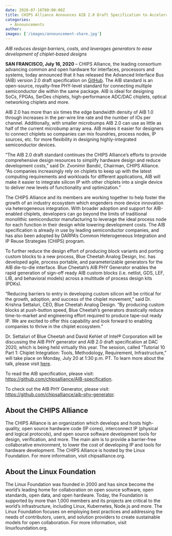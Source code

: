 ```yaml
---
date: 2020-07-16T00:00:00Z
title: CHIPS Alliance Announces AIB 2.0 Draft Specification to Accelerate Design of Open Source Chiplets
categories:
  - Announcements
author: 
images: ['/images/announcement-share.jpg']
---
```


*AIB reduces design barriers, costs, and leverages generators to ease development of  chiplet-based designs*

**SAN FRANCISCO, July 16, 2020** – CHIPS Alliance, the leading consortium advancing common and open hardware for interfaces, processors and systems, today announced that it has released the Advanced Interface Bus (AIB) version 2.0 draft specification on [GitHub](https://github.com/chipsalliance/AIB-specification). The AIB standard is an open-source, royalty-free PHY-level standard for connecting multiple semiconductor die within the same package. AIB is ideal for designing SoCs, FPGAs, SerDes chiplets, high-performance ADC/DAC chiplets, optical networking chiplets and more. 

AIB 2.0 has more than six times the edge bandwidth density of AIB 1.0 through increases in the per-wire line rate and the number of IOs per channel. Additionally, with smaller microbumps AIB 2.0 can use as little as half of the current microbump array area. AIB makes it easier for designers to connect chiplets so companies can mix foundries, process nodes, IP sources, etc. for more flexibility in designing highly-integrated semiconductor devices. 

“The AIB 2.0 draft standard continues the CHIPS Alliance’s efforts to provide comprehensive design resources to simplify hardware design and reduce development costs,” said Dr. Zvonimir Bandić, Chairman, CHIPS Alliance. “As companies increasingly rely on chiplets to keep up with the latest computing requirements and workloads for different applications, AIB will make it easier to integrate silicon IP with other chiplets into a single device to deliver new levels of functionality and optimization.”

The CHIPS Alliance and its members are working together to help foster the growth of an industry ecosystem which engenders more device innovation via heterogeneous integration. With broader adoption and support for AIB-enabled chiplets, developers can go beyond the limits of traditional monolithic semiconductor manufacturing to leverage the ideal process node for each function in their design while lowering development costs. The AIB specification is already in use by leading semiconductor companies, and has also been adopted by DARPA’s Common Heterogeneous Integration and IP Reuse Strategies (CHIPS) program.

To further reduce the design effort of producing block variants and porting custom blocks to a new process, Blue Cheetah Analog Design, Inc. has developed agile, process portable, and parameterizable generators for the AIB die-to-die interface. Blue Cheetah’s AIB PHY Generator enables the rapid generation of sign-off ready AIB custom blocks (i.e. netlist, GDS, LEF, LIB, and behavioral models) across a multitude of process design kits (PDKs).

“Reducing barriers to entry in developing custom silicon will be critical for the growth, adoption, and success of the chiplet movement,” said Dr. Krishna Settaluri, CEO, Blue Cheetah Analog Design. “By producing custom blocks at push-button speed, Blue Cheetah’s generators drastically reduce time-to-market and engineering effort required to produce tape-out ready IP. We are excited to offer this capability and look forward to enabling companies to thrive in the chiplet ecosystem.”

Dr. Settaluri of Blue Cheetah and David Kehlet of Intel® Corporation will be discussing the AIB PHY generator and AIB 2.0 draft specification at DAC 2020, which is being held virtually this year. The session, called “Tutorial 10 Part 1: Chiplet Integration: Tools, Methodology, Requirement, Infrastructure,” will take place on Monday, July 20 at 1:30 p.m. PT. To learn more about the talk, please visit [here](http://www2.dac.com/events/eventdetails.aspx?id=295-229). 

To read the AIB specification, please visit: https://github.com/chipsalliance/AIB-specification.

To check out the AIB PHY Generator, please visit: https://github.com/chipsalliance/aib-phy-generator. 

## About the CHIPS Alliance

The CHIPS Alliance is an organization which develops and hosts high-quality, open source hardware code (IP cores), interconnect IP (physical and logical protocols), and open source software development tools for design, verification, and more. The main aim is to provide a barrier-free collaborative environment, to lower the cost of developing IP and tools for hardware development. The CHIPS Alliance is hosted by the Linux Foundation. For more information, visit chipsalliance.org.

## About the Linux Foundation

The Linux Foundation was founded in 2000 and has since become the world’s leading home for collaboration on open source software, open standards, open data, and open hardware. Today, the Foundation is supported by more than 1,000 members and its projects are critical to the world’s infrastructure, including Linux, Kubernetes, Node.js and more. The Linux Foundation focuses on employing best practices and addressing the needs of contributors, users, and solution providers to create sustainable models for open collaboration. For more information, visit linuxfoundation.org.